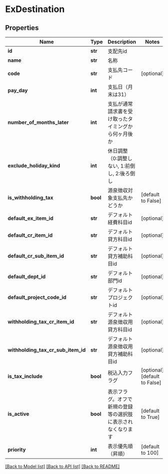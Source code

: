 # ExDestination

## Properties
Name | Type | Description | Notes
------------ | ------------- | ------------- | -------------
**id** | **str** | 支配先id | 
**name** | **str** | 名称 | 
**code** | **str** | 支払先コード | [optional] 
**pay_day** | **int** | 支払日（月末は31） | 
**number_of_months_later** | **int** | 支払が通常請求書を受け取ったタイミングから何ヶ月後か | 
**exclude_holiday_kind** | **int** | 休日調整（0:調整しない, 1:前倒し, 2:後ろ倒し | 
**is_withholding_tax** | **bool** | 源泉徴収対象支払先かどうか | [default to False]
**default_ex_item_id** | **str** | デフォルト経費科目id | [optional] 
**default_cr_item_id** | **str** | デフォルト貸方科目id | [optional] 
**default_cr_sub_item_id** | **str** | デフォルト貸方補助科目id | [optional] 
**default_dept_id** | **str** | デフォルト部門id | [optional] 
**default_project_code_id** | **str** | デフォルトプロジェクトid | [optional] 
**withholding_tax_cr_item_id** | **str** | デフォルト源泉徴収用貸方科目id | [optional] 
**withholding_tax_cr_sub_item_id** | **str** | デフォルト源泉徴収用貸方補助科目id | [optional] 
**is_tax_include** | **bool** | 税込入力フラグ | [optional] [default to False]
**is_active** | **bool** | 表示フラグ。オフで新規の登録等の選択肢に表示されなくなります | [default to True]
**priority** | **int** | 表示優先順（昇順） | [default to 100]

[[Back to Model list]](../README.md#documentation-for-models) [[Back to API list]](../README.md#documentation-for-api-endpoints) [[Back to README]](../README.md)


